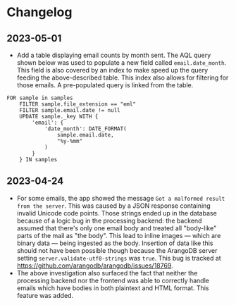 # Changelog

## 2023-05-01

* Add a table displaying email counts by month sent. The AQL query shown below was used to populate a new field called
  `email.date_month`. This field is also covered by an index to make speed up the query feeding the above-described
  table. This index also allows for filtering for those emails. A pre-populated query is linked from the table.

```aql
FOR sample in samples
    FILTER sample.file_extension == "eml"
    FILTER sample.email.date != null
    UPDATE sample._key WITH {
        'email': {
            'date_month': DATE_FORMAT(
                sample.email.date,
                "%y-%mm"
            )
        }
    } IN samples 
```

## 2023-04-24

* For some emails, the app showed the message `Got a malformed result from the server`. This was caused by a JSON
  response containing invalid Unicode code points. Those strings ended up in the database because of a logic bug in the
  processing backend: the backend assumed that there's only one email body and treated all "body-like" parts of the
  mail as "the body". This lead to inline images — which are binary data — being ingested as the body. Insertion of data
  like this should not have been possible though because the ArangoDB server setting `server.validate-utf8-strings` was
  `true`. This bug is tracked at https://github.com/arangodb/arangodb/issues/18769.
* The above investigation also surfaced the fact that neither the processing backend nor the frontend was able to
  correctly handle emails which have bodies in both plaintext and HTML format. This feature was added.
